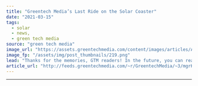 ```yaml
---
title: "Greentech Media’s Last Ride on the Solar Coaster"
date: "2021-03-15"
tags: 
  - solar
  - news,
  - green tech media
source: "green tech media"
image_url: "https://assets.greentechmedia.com/content/images/articles/A_Total_solar_project_in_Japan_Credit_PIERRE-OLIVIER_Capa_Pictures_Total_XL.jpg"
image_fp: "/assets/img/post_thumbnails/219.png"
lead: "Thanks for the memories, GTM readers! In the future, you can reach me on Twitter @emmafmerchant. *** Greentech Media launched in 2007 before the solar industry as it looks today even existed. Solar — though it had already been around for decades — wa ..."
article_url: "http://feeds.greentechmedia.com/~r/GreentechMedia/~3/mgrKFNJHRy0/greentech-medias-last-ride-on-the-solar-coaster"
---
```


---
